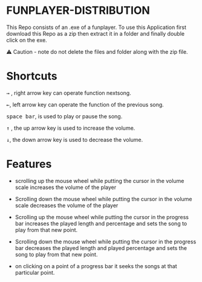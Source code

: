 # FUNPLAYER-DISTRIBUTION
This Repo consists of an .exe of a funplayer. 
To use this Application first download this Repo as a zip then extract it in a folder and finally double click on the exe. 

⚠ Caution - 
note do not delete the files and folder along with the zip file.

# Shortcuts


  <kbd>&#8594;</kbd> , right arrow key can operate function nextsong.

  <kbd>&#8592;</kbd>, left arrow key can operate the function of the previous song.

  <kbd>space bar</kbd>, is used to play or pause the song.

  <kbd>&#8593;</kbd> , the up arrow key is used to increase the volume.

  <kbd>&#8595;</kbd>, the down arrow key is used to decrease the volume.


# Features

 * scrolling up the mouse wheel while putting the cursor in the volume scale increases the volume of the player 
  
 * Scrolling down the mouse wheel while putting the cursor in the volume scale decreases the volume of the player
 
 * Scrolling up the mouse wheel while putting the cursor in the progress bar increases the played length and percentage and sets the song to play from that new point.
 
 * Scrolling down the mouse wheel while putting the cursor in the progress bar decreases the played length and played percentage and sets the song to play from that new point.

 * on clicking on a point of a progress bar it seeks the songs at that particular point.


